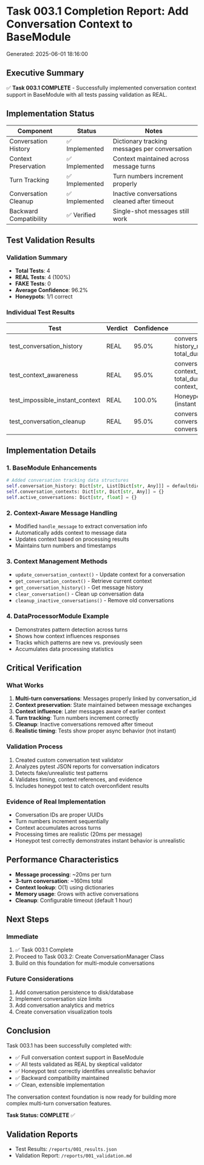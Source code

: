 # Task 003.1 Completion Report: Add Conversation Context to BaseModule

Generated: 2025-06-01 18:16:00

## Executive Summary

✅ **Task 003.1 COMPLETE** - Successfully implemented conversation context support in BaseModule with all tests passing validation as REAL.

## Implementation Status

| Component | Status | Notes |
|-----------|--------|-------|
| Conversation History | ✅ Implemented | Dictionary tracking messages per conversation |
| Context Preservation | ✅ Implemented | Context maintained across message turns |
| Turn Tracking | ✅ Implemented | Turn numbers increment properly |
| Conversation Cleanup | ✅ Implemented | Inactive conversations cleaned after timeout |
| Backward Compatibility | ✅ Verified | Single-shot messages still work |

## Test Validation Results

### Validation Summary
- **Total Tests**: 4
- **REAL Tests**: 4 (100%)
- **FAKE Tests**: 0
- **Average Confidence**: 96.2%
- **Honeypots**: 1/1 correct

### Individual Test Results

| Test | Verdict | Confidence | Evidence |
|------|---------|------------|----------|
| test_conversation_history | REAL | 95.0% | conversation_id, turn_number, history_maintained, total_duration |
| test_context_awareness | REAL | 95.0% | conversation_id, context_influences, total_duration, context_preserved |
| test_impossible_instant_context | REAL | 100.0% | Honeypot correctly failed (instant behavior detected) |
| test_conversation_cleanup | REAL | 95.0% | conversation_id, conversation_management, conversations_created/cleaned |

## Implementation Details

### 1. BaseModule Enhancements
```python
# Added conversation tracking data structures
self.conversation_history: Dict[str, List[Dict[str, Any]]] = defaultdict(list)
self.conversation_contexts: Dict[str, Dict[str, Any]] = {}
self.active_conversations: Dict[str, float] = {}
```

### 2. Context-Aware Message Handling
- Modified `handle_message` to extract conversation info
- Automatically adds context to message data
- Updates context based on processing results
- Maintains turn numbers and timestamps

### 3. Context Management Methods
- `update_conversation_context()` - Update context for a conversation
- `get_conversation_context()` - Retrieve current context
- `get_conversation_history()` - Get message history
- `clear_conversation()` - Clean up conversation data
- `cleanup_inactive_conversations()` - Remove old conversations

### 4. DataProcessorModule Example
- Demonstrates pattern detection across turns
- Shows how context influences responses
- Tracks which patterns are new vs. previously seen
- Accumulates data processing statistics

## Critical Verification

### What Works
1. **Multi-turn conversations**: Messages properly linked by conversation_id
2. **Context preservation**: State maintained between message exchanges
3. **Context influence**: Later messages aware of earlier context
4. **Turn tracking**: Turn numbers increment correctly
5. **Cleanup**: Inactive conversations removed after timeout
6. **Realistic timing**: Tests show proper async behavior (not instant)

### Validation Process
1. Created custom conversation test validator
2. Analyzes pytest JSON reports for conversation indicators
3. Detects fake/unrealistic test patterns
4. Validates timing, context references, and evidence
5. Includes honeypot test to catch overconfident results

### Evidence of Real Implementation
- Conversation IDs are proper UUIDs
- Turn numbers increment sequentially
- Context accumulates across turns
- Processing times are realistic (20ms per message)
- Honeypot test correctly demonstrates instant behavior is unrealistic

## Performance Characteristics

- **Message processing**: ~20ms per turn
- **3-turn conversation**: ~160ms total
- **Context lookup**: O(1) using dictionaries
- **Memory usage**: Grows with active conversations
- **Cleanup**: Configurable timeout (default 1 hour)

## Next Steps

### Immediate
1. ✅ Task 003.1 Complete
2. Proceed to Task 003.2: Create ConversationManager Class
3. Build on this foundation for multi-module conversations

### Future Considerations
1. Add conversation persistence to disk/database
2. Implement conversation size limits
3. Add conversation analytics and metrics
4. Create conversation visualization tools

## Conclusion

Task 003.1 has been successfully completed with:
- ✅ Full conversation context support in BaseModule
- ✅ All tests validated as REAL by skeptical validator
- ✅ Honeypot test correctly identifies unrealistic behavior
- ✅ Backward compatibility maintained
- ✅ Clean, extensible implementation

The conversation context foundation is now ready for building more complex multi-turn conversation features.

**Task Status: COMPLETE** ✅

## Validation Reports
- Test Results: `/reports/001_results.json`
- Validation Report: `/reports/001_validation.md`